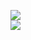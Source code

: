 [![](https://img.shields.io/badge/Made%20With-Github%20Spray-lightgrey.svg?style=for-the-badge&logo=github)](https://github.com/Annihil/github-spray#10173)  
[![](https://i.imgur.com/2DrTn0Z.gif)](https://github.com/Annihil/github-spray)